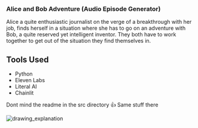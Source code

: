 ### Alice and Bob Adventure (Audio Episode Generator)

Alice a quite enthusiastic journalist on the verge of a breakthrough with her job, finds herself in a situation where she has to go on an adventure with Bob, a quite reserved yet intelligent inventor. They both have to work together to get out of the situation they find themselves in.

## Tools Used
- Python
- Eleven Labs
- Literal AI
- Chainlit

Dont mind the readme in the src directory 👍 Same stuff there

![drawing_explanation](https://github.com/danielevans254/audio_between_two_characters/assets/56209027/212a3c62-4349-4fd5-833d-55ebec5f9978)
